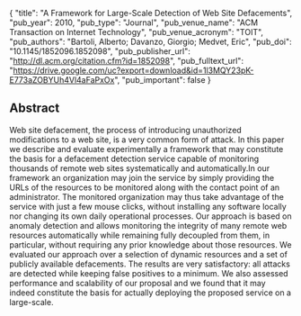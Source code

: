 {
  "title": "A Framework for Large-Scale Detection of Web Site Defacements",
  "pub_year": 2010,
  "pub_type": "Journal",
  "pub_venue_name": "ACM Transaction on Internet Technology",
  "pub_venue_acronym": "TOIT",
  "pub_authors": "Bartoli, Alberto; Davanzo, Giorgio; Medvet, Eric",
  "pub_doi": "10.1145/1852096.1852098",
  "pub_publisher_url": "http://dl.acm.org/citation.cfm?id=1852098",
  "pub_fulltext_url": "https://drive.google.com/uc?export=download&id=1l3MQY23pK-E773aZOBYUh4Vl4aFaPxOx",
  "pub_important": false
}

## Abstract
Web site defacement, the process of introducing unauthorized modifications to a web site, is a very common form of attack. In this paper we describe and evaluate experimentally a framework that may constitute the basis for a defacement detection service capable of monitoring thousands of remote web sites systematically and automatically.In our framework an organization may join the service by simply providing the URLs of the resources to be monitored along with the contact point of an administrator. The monitored organization may thus take advantage of the service with just a few mouse clicks, without installing any software locally nor changing its own daily operational processes. Our approach is based on anomaly detection and allows monitoring the integrity of many remote web resources automatically while remaining fully decoupled from them, in particular, without requiring any prior knowledge about those resources. We evaluated our approach over a selection of dynamic resources and a set of publicly available defacements. The results are very satisfactory: all attacks are detected while keeping false positives to a minimum. We also assessed performance and scalability of our proposal and we found that it may indeed constitute the basis for actually deploying the proposed service on a large-scale.
